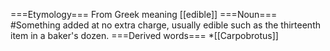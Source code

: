 ===Etymology===
From Greek meaning [[edible]]
===Noun===
#Something added at no extra charge, usually edible such as the thirteenth item in a baker's dozen.
===Derived words===
*[[Carpobrotus]]